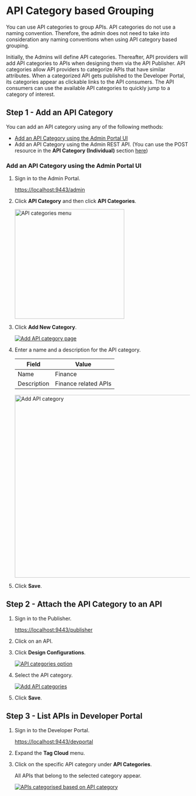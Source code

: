 
# API Category based Grouping

You can use API categories to group APIs. API categories do not use a naming convention. Therefore, the admin does not need to take into consideration any naming conventions when using API category based grouping.

Initially, the Admins will define API categories. Thereafter, API providers will add API categories to APIs when designing them via the API Publisher. API categories allow API providers to categorize APIs that have similar attributes. When a categorized API gets published to the Developer Portal, its categories appear as clickable links to the API consumers. The API consumers can use the available API categories to quickly jump to a category of interest.

## Step 1 - Add an API Category

You can add an API category using any of the following methods:

- [Add an API Category using the Admin Portal UI]({{base_path}}/learn/consume-api/customizations/customizing-the-developer-portal/customize-api-listing/api-category-based-grouping/#add-an-api-category-using-the-admin-portal-ui)
- Add an API Category using the Admin REST API. (You can use the POST resource in the **API Category (Individual)** section [here]({{base_path}}/develop/product-apis/admin-apis/admin-v1/admin-v1))

### Add an API Category using the Admin Portal UI

1. Sign in to the Admin Portal.
   
    [https://localhost:9443/admin](https://localhost:9443/admin) 

2. Click **API Category** and then click **API Categories**.
    
    <img src="{{base_path}}/assets/img/learn/new_api_category_left_tag.png" width="300" alt="API categories menu">
    
3. Click **Add New Category**.

    [![Add API category page]({{base_path}}/assets/img/learn/new_click_add_category.png)]({{base_path}}/assets/img/learn/new_click_add_category.png)

4. Enter a name and a description for the API category.

     | Field          |  Value                 |
     |----------------|------------------------|
     |  Name          |  Finance               |
     |  Description   |  Finance related APIs  |

    <img src="{{base_path}}/assets/img/learn/new_add_category.png" width="500" alt="Add API category">

5. Click **Save**.

## Step 2 - Attach the API Category to an API

1. Sign in to the Publisher.

    [https://localhost:9443/publisher](https://localhost:9443/publisher) 

2. Click on an API.

3. Click **Design Configurations**. 

     [![API categories option]({{base_path}}/assets/img/learn/api_categories_dropdown.png)]({{base_path}}/assets/img/learn/api_categories_dropdown.png)

4. Select the API category.

     [![Add API categories]({{base_path}}/assets/img/learn/attach_category.png)]({{base_path}}/assets/img/learn/attach_category.png)

5. Click **Save**.

## Step 3 - List APIs in Developer Portal

1. Sign in to the Developer Portal.

     [https://localhost:9443/devportal](https://localhost:9443/devportal) 

2. Expand the **Tag Cloud** menu. 

3. Click on the specific API category under **API Categories**. 

     All APIs that belong to the selected category appear.

     [![APIs categorised based on API category]({{base_path}}/assets/img/learn/devportal_listing.png)]({{base_path}}/assets/img/learn/devportal_listing.png)
